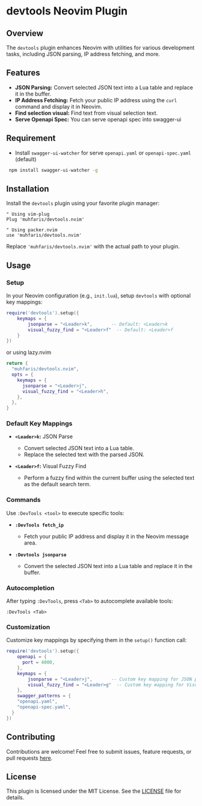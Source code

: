 # devtools Neovim Plugin

## Overview

The `devtools` plugin enhances Neovim with utilities for various development tasks, including JSON parsing, IP address fetching, and more.

## Features

- **JSON Parsing:** Convert selected JSON text into a Lua table and replace it in the buffer.
- **IP Address Fetching:** Fetch your public IP address using the `curl` command and display it in Neovim.
- **Find selection visual:** Find text from visual selection text.
- **Serve Openapi Spec:** You can serve openapi spec into swagger-ui

## Requirement

- Install `swagger-ui-watcher` for serve `openapi.yaml` or `openapi-spec.yaml` (default)

```bash
 npm install swagger-ui-watcher -g
```

## Installation

Install the `devtools` plugin using your favorite plugin manager:

```vim
" Using vim-plug
Plug 'muhfaris/devtools.nvim'

" Using packer.nvim
use 'muhfaris/devtools.nvim'
```

Replace `'muhfaris/devtools.nvim'` with the actual path to your plugin.

## Usage

### Setup

In your Neovim configuration (e.g., `init.lua`), setup `devtools` with optional key mappings:

```lua
require('devtools').setup({
    keymaps = {
        jsonparse = "<Leader>k",       -- Default: <Leader>k
        visual_fuzzy_find = "<Leader>f"  -- Default: <Leader>f
    }
})
```

or using lazy.nvim

```lua
return {
  "muhfaris/devtools.nvim",
  opts = {
    keymaps = {
      jsonparse = "<Leader>j",
      visual_fuzzy_find = "<Leader>h",
    },
  },
}
```

### Default Key Mappings

- **`<Leader>k`:** JSON Parse

  - Convert selected JSON text into a Lua table.
  - Replace the selected text with the parsed JSON.

- **`<Leader>f`:** Visual Fuzzy Find
  - Perform a fuzzy find within the current buffer using the selected text as the default search term.

### Commands

Use `:DevTools <tool>` to execute specific tools:

- **`:DevTools fetch_ip`**

  - Fetch your public IP address and display it in the Neovim message area.

- **`:Devtools jsonparse`**
  - Convert the selected JSON text into a Lua table and replace it in the buffer.

### Autocompletion

After typing `:DevTools`, press `<Tab>` to autocomplete available tools:

```vim
:DevTools <Tab>
```

### Customization

Customize key mappings by specifying them in the `setup()` function call:

```lua
require('devtools').setup({
    openapi = {
      port = 4000,
    },
    keymaps = {
        jsonparse = "<Leader>j",       -- Custom key mapping for JSON parse
        visual_fuzzy_find = "<Leader>g"  -- Custom key mapping for Visual Fuzzy Find
    },
    swagger_patterns = {
    "openapi.yaml",
    "openapi-spec.yaml",
  }
})
```

## Contributing

Contributions are welcome! Feel free to submit issues, feature requests, or pull requests [here](https://github.com/username/devtools).

## License

This plugin is licensed under the MIT License. See the [LICENSE](./LICENSE) file for details.
